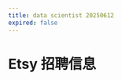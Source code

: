 ```yaml
---
title: data scientist 20250612
expired: false
---
```


# Etsy 招聘信息

<JobPostingTable job-posting-json-path="etsy/data/data-scientist-20250612.json" />

